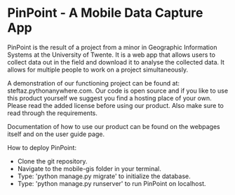 PinPoint - A Mobile Data Capture App
=================================

PinPoint is the result of a project from a minor in Geographic Information Systems at the University of Twente. It is a web app that allows users to collect data out in the field and download it to analyse the collected data. It allows for multiple people to work on a project simultaneously. 

A demonstration of our functioning project can be found at: steftaz.pythonanywhere.com. Our code is open source and if you like to use this product yourself we suggest you find a hosting place of your own. Please read the added license before using our product. Also make sure to read through the requirements.

Documentation of how to use our product can be found on the webpages itself and on the user guide page. 

How to deploy PinPoint:
- Clone the git repository.
- Navigate to the mobile-gis folder in your terminal.
- Type: 'python manage.py migrate' to initialize the database.
- Type: 'python manage.py runserver' to run PinPoint on localhost. 



